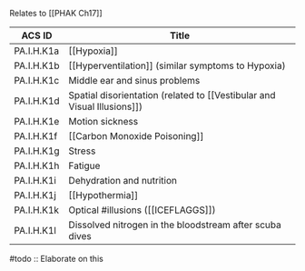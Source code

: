 Relates to [[PHAK Ch17]]

| ACS ID     | Title                                                   |
| ---------- | ------------------------------------------------------- |
| PA.I.H.K1a | [[Hypoxia]]                                                 |
| PA.I.H.K1b | [[Hyperventilation]] (similar symptoms to Hypoxia)                                        |
| PA.I.H.K1c | Middle ear and sinus problems                           |
| PA.I.H.K1d | Spatial disorientation (related to [[Vestibular and Visual Illusions]])                                 |
| PA.I.H.K1e | Motion sickness                                         |
| PA.I.H.K1f | [[Carbon Monoxide Poisoning]]                               |
| PA.I.H.K1g | Stress                                                  |
| PA.I.H.K1h | Fatigue                                                 |
| PA.I.H.K1i | Dehydration and nutrition                               |
| PA.I.H.K1j | [[Hypothermia]]                                             |
| PA.I.H.K1k | Optical #illusions ([[ICEFLAGGS]])                                       |
| PA.I.H.K1l | Dissolved nitrogen in the bloodstream after scuba dives |

#todo :: Elaborate on this

